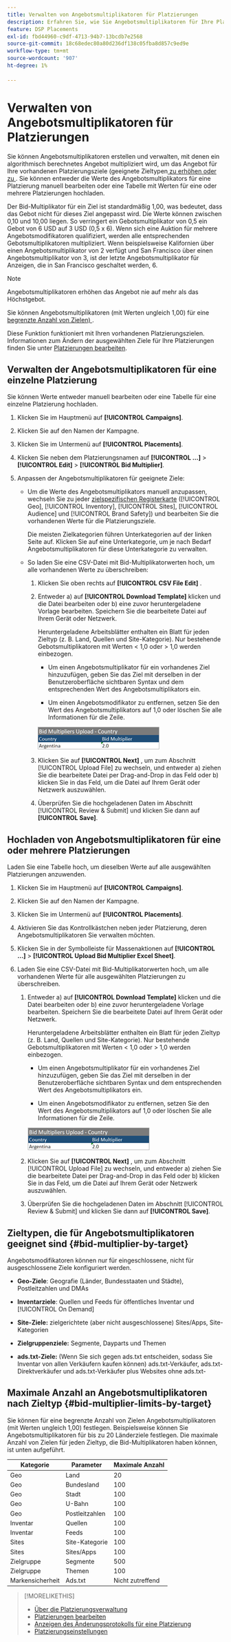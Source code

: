 ```yaml
---
title: Verwalten von Angebotsmultiplikatoren für Platzierungen
description: Erfahren Sie, wie Sie Angebotsmultiplikatoren für Ihre Platzierungsziele erstellen und bearbeiten.
feature: DSP Placements
exl-id: fbd44960-c9df-4713-94b7-13bcdb7e2568
source-git-commit: 18c68edec80a80d236df138c05fba8d857c9ed9e
workflow-type: tm+mt
source-wordcount: '907'
ht-degree: 1%

---
```


# Verwalten von Angebotsmultiplikatoren für Platzierungen

Sie können Angebotsmultiplikatoren erstellen und verwalten, mit denen ein algorithmisch berechnetes Angebot multipliziert wird, um das Angebot für Ihre vorhandenen Platzierungsziele (geeignete Zieltypen[ zu erhöhen oder zu ](#bid-multiplier-by-target). Sie können entweder die Werte des Angebotsmultiplikators für eine Platzierung manuell bearbeiten oder eine Tabelle mit Werten für eine oder mehrere Platzierungen hochladen.

Der Bid-Multiplikator für ein Ziel ist standardmäßig 1,00, was bedeutet, dass das Gebot nicht für dieses Ziel angepasst wird. Die Werte können zwischen 0,10 und 10,00 liegen. So verringert ein Gebotsmultiplikator von 0,5 ein Gebot von 6 USD auf 3 USD (0,5 x 6). Wenn sich eine Auktion für mehrere Angebotsmodifikatoren qualifiziert, werden alle entsprechenden Gebotsmultiplikatoren multipliziert. Wenn beispielsweise Kalifornien über einen Angebotsmultiplikator von 2 verfügt und San Francisco über einen Angebotsmultiplikator von 3, ist der letzte Angebotsmultiplikator für Anzeigen, die in San Francisco geschaltet werden, 6.

>[!NOTE]
>
>Angebotsmultiplikatoren erhöhen das Angebot nie auf mehr als das Höchstgebot.

Sie können Angebotsmultiplikatoren (mit Werten ungleich 1,00) für eine [begrenzte Anzahl von Zielen) ](#bid-multiplier-limits-by-target).

Diese Funktion funktioniert mit Ihren vorhandenen Platzierungszielen. Informationen zum Ändern der ausgewählten Ziele für Ihre Platzierungen finden Sie unter [Platzierungen bearbeiten](/help/dsp/campaign-management/placements/placement-edit.md).

## Verwalten der Angebotsmultiplikatoren für eine einzelne Platzierung

Sie können Werte entweder manuell bearbeiten oder eine Tabelle für eine einzelne Platzierung hochladen.

1. Klicken Sie im Hauptmenü auf **[!UICONTROL Campaigns]**.

1. Klicken Sie auf den Namen der Kampagne.

1. Klicken Sie im Untermenü auf **[!UICONTROL Placements]**.

1. Klicken Sie neben dem Platzierungsnamen auf **[!UICONTROL ...]** > **[!UICONTROL Edit]** > **[!UICONTROL Bid Multiplier]**.

1. Anpassen der Angebotsmultiplikatoren für geeignete Ziele:

   * Um die Werte des Angebotsmultiplikators manuell anzupassen, wechseln Sie zu jeder [zielspezifischen Registerkarte](#bid-multiplier-by-target) ([!UICONTROL Geo], [!UICONTROL Inventory], [!UICONTROL Sites], [!UICONTROL Audience] und [!UICONTROL Brand Safety]) und bearbeiten Sie die vorhandenen Werte für die Platzierungsziele.

     Die meisten Zielkategorien führen Unterkategorien auf der linken Seite auf. Klicken Sie auf eine Unterkategorie, um je nach Bedarf Angebotsmultiplikatoren für diese Unterkategorie zu verwalten.

   * So laden Sie eine CSV-Datei mit Bid-Multiplikatorwerten hoch, um alle vorhandenen Werte zu überschreiben:

      1. Klicken Sie oben rechts auf **[!UICONTROL CSV File Edit]** .

      1. Entweder a) auf **[!UICONTROL Download Template]** klicken und die Datei bearbeiten oder b) eine zuvor heruntergeladene Vorlage bearbeiten. Speichern Sie die bearbeitete Datei auf Ihrem Gerät oder Netzwerk.

         Heruntergeladene Arbeitsblätter enthalten ein Blatt für jeden Zieltyp (z. B. Land, Quellen und Site-Kategorie). Nur bestehende Gebotsmultiplikatoren mit Werten &lt; 1,0 oder > 1,0 werden einbezogen.

         * Um einen Angebotsmultiplikator für ein vorhandenes Ziel hinzuzufügen, geben Sie das Ziel mit derselben in der Benutzeroberfläche sichtbaren Syntax und dem entsprechenden Wert des Angebotsmultiplikators ein.

         * Um einen Angebotsmodifikator zu entfernen, setzen Sie den Wert des Angebotsmultiplikators auf 1,0 oder löschen Sie alle Informationen für die Zeile.

         ![Beispielzeile in einer Kalkulationstabellendatei mit Angebotsmultiplikator](/help/dsp/assets/bid-multiplier-spreadsheet.png "Beispielzeile in einer Kalkulationstabellendatei mit Angebotsmultiplikator")

      1. Klicken Sie auf **[!UICONTROL Next]** , um zum Abschnitt [!UICONTROL Upload File] zu wechseln, und entweder a) ziehen Sie die bearbeitete Datei per Drag-and-Drop in das Feld oder b) klicken Sie in das Feld, um die Datei auf Ihrem Gerät oder Netzwerk auszuwählen.

      1. Überprüfen Sie die hochgeladenen Daten im Abschnitt [!UICONTROL Review & Submit] und klicken Sie dann auf **[!UICONTROL Save]**.

## Hochladen von Angebotsmultiplikatoren für eine oder mehrere Platzierungen

Laden Sie eine Tabelle hoch, um dieselben Werte auf alle ausgewählten Platzierungen anzuwenden.

1. Klicken Sie im Hauptmenü auf **[!UICONTROL Campaigns]**.

1. Klicken Sie auf den Namen der Kampagne.

1. Klicken Sie im Untermenü auf **[!UICONTROL Placements]**.

1. Aktivieren Sie das Kontrollkästchen neben jeder Platzierung, deren Angebotsmultiplikatoren Sie verwalten möchten.

1. Klicken Sie in der Symbolleiste für Massenaktionen auf **[!UICONTROL ...]** > **[!UICONTROL Upload Bid Multiplier Excel Sheet]**.

1. Laden Sie eine CSV-Datei mit Bid-Multiplikatorwerten hoch, um alle vorhandenen Werte für alle ausgewählten Platzierungen zu überschreiben.

   1. Entweder a) auf **[!UICONTROL Download Template]** klicken und die Datei bearbeiten oder b) eine zuvor heruntergeladene Vorlage bearbeiten. Speichern Sie die bearbeitete Datei auf Ihrem Gerät oder Netzwerk.

      Heruntergeladene Arbeitsblätter enthalten ein Blatt für jeden Zieltyp (z. B. Land, Quellen und Site-Kategorie). Nur bestehende Gebotsmultiplikatoren mit Werten &lt; 1,0 oder > 1,0 werden einbezogen.

      * Um einen Angebotsmultiplikator für ein vorhandenes Ziel hinzuzufügen, geben Sie das Ziel mit derselben in der Benutzeroberfläche sichtbaren Syntax und dem entsprechenden Wert des Angebotsmultiplikators ein.

      * Um einen Angebotsmodifikator zu entfernen, setzen Sie den Wert des Angebotsmultiplikators auf 1,0 oder löschen Sie alle Informationen für die Zeile.

      ![Beispielzeile in einer Kalkulationstabellendatei mit Angebotsmultiplikator](/help/dsp/assets/bid-multiplier-spreadsheet.png "Beispielzeile in einer Kalkulationstabellendatei mit Angebotsmultiplikator")

   1. Klicken Sie auf **[!UICONTROL Next]** , um zum Abschnitt [!UICONTROL Upload File] zu wechseln, und entweder a) ziehen Sie die bearbeitete Datei per Drag-and-Drop in das Feld oder b) klicken Sie in das Feld, um die Datei auf Ihrem Gerät oder Netzwerk auszuwählen.

   1. Überprüfen Sie die hochgeladenen Daten im Abschnitt [!UICONTROL Review & Submit] und klicken Sie dann auf **[!UICONTROL Save]**.

## Zieltypen, die für Angebotsmultiplikatoren geeignet sind {#bid-multiplier-by-target}

Angebotsmodifikatoren können nur für eingeschlossene, nicht für ausgeschlossene Ziele konfiguriert werden.

* **Geo-Ziele**: Geografie (Länder, Bundesstaaten und Städte), Postleitzahlen und DMAs

* **Inventarziele**: Quellen und Feeds für öffentliches Inventar und [!UICONTROL On Demand]

* **Site-Ziele:** zielgerichtete (aber nicht ausgeschlossene) Sites/Apps, Site-Kategorien

* **Zielgruppenziele:** Segmente, Dayparts und Themen

* **ads.txt-Ziele:** (Wenn Sie sich gegen ads.txt entscheiden, sodass Sie Inventar von allen Verkäufern kaufen können) ads.txt-Verkäufer, ads.txt-Direktverkäufer und ads.txt-Verkäufer plus Websites ohne ads.txt-<!-- bid multipliers for the different subsets of inventory; not available when the placement targets only one subset -->

## Maximale Anzahl an Angebotsmultiplikatoren nach Zieltyp {#bid-multiplier-limits-by-target}

Sie können für eine begrenzte Anzahl von Zielen Angebotsmultiplikatoren (mit Werten ungleich 1,00) festlegen. Beispielsweise können Sie Angebotsmultiplikatoren für bis zu 20 Länderziele festlegen. Die maximale Anzahl von Zielen für jeden Zieltyp, die Bid-Multiplikatoren haben können, ist unten aufgeführt.

| Kategorie | Parameter | Maximale Anzahl |
| -------- | --------- | ----- |
| Geo | Land | 20 |
| Geo | Bundesland | 100 |
| Geo | Stadt | 100 |
| Geo | U-Bahn | 100 |
| Geo | Postleitzahlen | 100 |
| Inventar | Quellen | 100 |
| Inventar | Feeds | 100 |
| Sites | Site-Kategorie | 100 |
| Sites | Sites/Apps | 100 |
| Zielgruppe | Segmente | 500 |
| Zielgruppe | Themen | 100 |
| Markensicherheit | Ads.txt | Nicht zutreffend |

>[!MORELIKETHIS]
>
>* [Über die Platzierungsverwaltung](placement-about.md)
>* [Platzierungen bearbeiten](placement-edit.md)
>* [Anzeigen des Änderungsprotokolls für eine Platzierung](placement-change-log.md)
>* [Platzierungseinstellungen](placement-settings.md)
